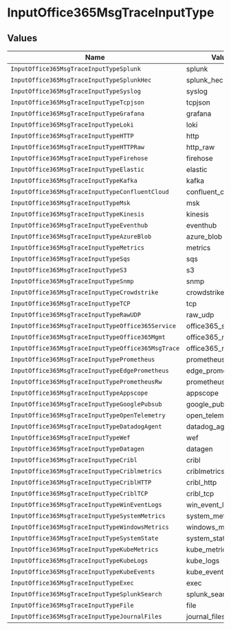 # InputOffice365MsgTraceInputType


## Values

| Name                                               | Value                                              |
| -------------------------------------------------- | -------------------------------------------------- |
| `InputOffice365MsgTraceInputTypeSplunk`            | splunk                                             |
| `InputOffice365MsgTraceInputTypeSplunkHec`         | splunk_hec                                         |
| `InputOffice365MsgTraceInputTypeSyslog`            | syslog                                             |
| `InputOffice365MsgTraceInputTypeTcpjson`           | tcpjson                                            |
| `InputOffice365MsgTraceInputTypeGrafana`           | grafana                                            |
| `InputOffice365MsgTraceInputTypeLoki`              | loki                                               |
| `InputOffice365MsgTraceInputTypeHTTP`              | http                                               |
| `InputOffice365MsgTraceInputTypeHTTPRaw`           | http_raw                                           |
| `InputOffice365MsgTraceInputTypeFirehose`          | firehose                                           |
| `InputOffice365MsgTraceInputTypeElastic`           | elastic                                            |
| `InputOffice365MsgTraceInputTypeKafka`             | kafka                                              |
| `InputOffice365MsgTraceInputTypeConfluentCloud`    | confluent_cloud                                    |
| `InputOffice365MsgTraceInputTypeMsk`               | msk                                                |
| `InputOffice365MsgTraceInputTypeKinesis`           | kinesis                                            |
| `InputOffice365MsgTraceInputTypeEventhub`          | eventhub                                           |
| `InputOffice365MsgTraceInputTypeAzureBlob`         | azure_blob                                         |
| `InputOffice365MsgTraceInputTypeMetrics`           | metrics                                            |
| `InputOffice365MsgTraceInputTypeSqs`               | sqs                                                |
| `InputOffice365MsgTraceInputTypeS3`                | s3                                                 |
| `InputOffice365MsgTraceInputTypeSnmp`              | snmp                                               |
| `InputOffice365MsgTraceInputTypeCrowdstrike`       | crowdstrike                                        |
| `InputOffice365MsgTraceInputTypeTCP`               | tcp                                                |
| `InputOffice365MsgTraceInputTypeRawUDP`            | raw_udp                                            |
| `InputOffice365MsgTraceInputTypeOffice365Service`  | office365_service                                  |
| `InputOffice365MsgTraceInputTypeOffice365Mgmt`     | office365_mgmt                                     |
| `InputOffice365MsgTraceInputTypeOffice365MsgTrace` | office365_msg_trace                                |
| `InputOffice365MsgTraceInputTypePrometheus`        | prometheus                                         |
| `InputOffice365MsgTraceInputTypeEdgePrometheus`    | edge_prometheus                                    |
| `InputOffice365MsgTraceInputTypePrometheusRw`      | prometheus_rw                                      |
| `InputOffice365MsgTraceInputTypeAppscope`          | appscope                                           |
| `InputOffice365MsgTraceInputTypeGooglePubsub`      | google_pubsub                                      |
| `InputOffice365MsgTraceInputTypeOpenTelemetry`     | open_telemetry                                     |
| `InputOffice365MsgTraceInputTypeDatadogAgent`      | datadog_agent                                      |
| `InputOffice365MsgTraceInputTypeWef`               | wef                                                |
| `InputOffice365MsgTraceInputTypeDatagen`           | datagen                                            |
| `InputOffice365MsgTraceInputTypeCribl`             | cribl                                              |
| `InputOffice365MsgTraceInputTypeCriblmetrics`      | criblmetrics                                       |
| `InputOffice365MsgTraceInputTypeCriblHTTP`         | cribl_http                                         |
| `InputOffice365MsgTraceInputTypeCriblTCP`          | cribl_tcp                                          |
| `InputOffice365MsgTraceInputTypeWinEventLogs`      | win_event_logs                                     |
| `InputOffice365MsgTraceInputTypeSystemMetrics`     | system_metrics                                     |
| `InputOffice365MsgTraceInputTypeWindowsMetrics`    | windows_metrics                                    |
| `InputOffice365MsgTraceInputTypeSystemState`       | system_state                                       |
| `InputOffice365MsgTraceInputTypeKubeMetrics`       | kube_metrics                                       |
| `InputOffice365MsgTraceInputTypeKubeLogs`          | kube_logs                                          |
| `InputOffice365MsgTraceInputTypeKubeEvents`        | kube_events                                        |
| `InputOffice365MsgTraceInputTypeExec`              | exec                                               |
| `InputOffice365MsgTraceInputTypeSplunkSearch`      | splunk_search                                      |
| `InputOffice365MsgTraceInputTypeFile`              | file                                               |
| `InputOffice365MsgTraceInputTypeJournalFiles`      | journal_files                                      |